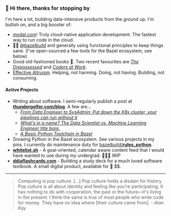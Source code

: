 

 
### 👋 Hi there, thanks for stopping by

I'm here a lot, building data-intensive products from the ground up. 
I'm bullish on, and a big booster of:

* [modal.com](https://modal.com/)! Truly cloud-native application development. The fastest way to run code in the cloud.
* 🌿💚 [@bazelbuild](https://github.com/bazelbuild/) and generally using functional principles to keep things sane. (I've open-sourced a few tools for the Bazel ecosystem, see below)
* Good old-fashioned books 📖. Two recent favourites are [_The Dispossessed_](https://www.goodreads.com/book/show/13651.The_Dispossessed) and [_Coders at Work_](https://www.goodreads.com/book/show/6713575-coders-at-work).
* [Effective Altruism](https://www.vox.com/future-perfect/2019/12/6/20992100/peter-singer-effective-altruism-lives-you-can-save-animal-liberation). Helping, not harming. Doing, not having. Building, not consuming.

#### Active Projects

* Writing about software. I semi-regularly publish a post at [**thundergolfer.com/blog**](https://thundergolfer.com/blog). A few are...
   * [_From Data Engineer to SysAdmin: Put down the K8s cluster, your pipelines can run without it_](https://thundergolfer.com/kubernetes/infrastructure/data-engineering/2021/11/04/from-data-eng-to-sys-admin-put-down-k8s/)
   * [_What's in a name? The Data Scientist vs. Machine Learning Engineer title bore._](https://thundergolfer.com/machine-learning/communication/career/2021/10/30/the-ds-vs-mle-title-bore/)
   * [_A Basic Python Toolchain in Bazel_](https://thundergolfer.com/bazel/python/2021/06/25/a-basic-python-bazel-toolchain/)
* Growing Python in the Bazel ecosystem. See various projects in my pins. I currently do maintenance duty for [bazelbuild/**rules_python**](https://github.com/bazelbuild/rules_python).
* **[whitelist.sh](https://whitelist.sh/)** - A goal-oriented, calendar aware content feed that I would have wanted to use during my undergrad. 👷🏻‍♂️ _WIP_
* **[ddiaflashcards.com](ddiaflashcards.com)** - Building a study deck for a much loved software textbook. A small digital product, available for 🥜 $$.
---

> Computing is pop culture. [...] Pop culture holds a disdain for history. Pop culture is all about identity and feeling like you're participating, It has nothing to do with cooperation, the past or the future—it's living in the present. I think the same is true of most people who write code for money. They have no idea where [their culture came from]. - _Alan Kay_
